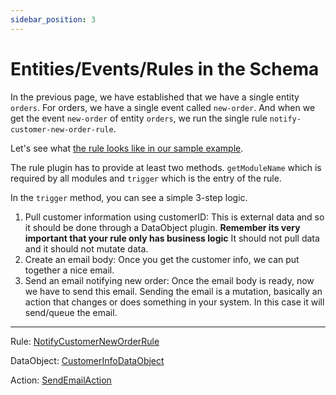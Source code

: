 ```yaml
---
sidebar_position: 3
---
```

# Entities/Events/Rules in the Schema

In the previous page, we have established that we have a single entity `orders`. For orders, we have a single event called `new-order`. And
when we get the event `new-order` of entity `orders`, we run the single rule `notify-customer-new-order-rule`.

Let's see what [the rule looks like in our sample example](https://github.com/ralphv/gallifrey-rules-sample/blob/main/src/modules/plugins/rules/NotifyCustomerNewOrderRule.ts#L16).

The rule plugin has to provide at least two methods. `getModuleName` which is required by all modules and
`trigger` which is the entry of the rule. 

In the `trigger` method, you can see a simple 3-step logic.

1. Pull customer information using customerID: This is external data and so it should be done through
    a DataObject plugin. **Remember its very important that your rule only has business logic** It should not pull data and it should not mutate data. 
2. Create an email body: Once you get the customer info, we can put together a nice email.
3. Send an email notifying new order: Once the email body is ready, now we have to send this email.
Sending the email is a mutation, basically an action that changes or does something in your system. In this case
it will send/queue the email.

___

Rule: [NotifyCustomerNewOrderRule](https://github.com/ralphv/gallifrey-rules-sample/blob/main/src/modules/plugins/rules/NotifyCustomerNewOrderRule.ts#L16)

DataObject: [CustomerInfoDataObject](https://github.com/ralphv/gallifrey-rules-sample/blob/main/src/modules/plugins/data-objects/CustomerInfoDataObject.ts#L13)

Action: [SendEmailAction](https://github.com/ralphv/gallifrey-rules-sample/blob/main/src/modules/plugins/actions/SendEmailAction.ts#L13)



